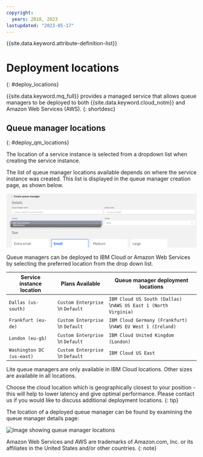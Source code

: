 ```yaml
---
copyright:
  years: 2018, 2023
lastupdated: "2023-05-17"
---
```


{{site.data.keyword.attribute-definition-list}}

# Deployment locations
{: #deploy_locations}

{{site.data.keyword.mq_full}} provides a managed service that allows queue managers to be deployed to both {{site.data.keyword.cloud_notm}} and Amazon Web Services (AWS).
{: shortdesc}

## Queue manager locations
{: #deploy_qm_locations}

The location of a service instance is selected from a dropdown list when creating the service instance.

The list of queue manager locations available depends on where the service instance was created. This list is displayed in the queue manager creation page, as shown below.

![Image showing queue manager locations](../images/mqoc_qm_locations.png)

Queue managers can be deployed to IBM Cloud or Amazon Web Services by selecting the preferred location from the drop down list.

Service instance location         | Plans Available                    | Queue manager deployment locations
----------------------------------|------------------------------------|-------------------------
`Dallas (us-south)`               | `Custom Enterprise` \n `Default`   | `IBM Cloud US South (Dallas)`  \n`AWS US East 1 (North Virginia)`
`Frankfurt (eu-de)`               | `Custom Enterprise` \n `Default`   | `IBM Cloud Germany (Frankfurt)`  \n`AWS EU West 1 (Ireland)`
`London (eu-gb)`                  | `Custom Enterprise` \n `Default`   | `IBM Cloud United Kingdom (London)`
`Washington DC (us-east)`         | `Custom Enterprise` \n `Default`   | `IBM Cloud US East`

Lite queue managers are only available in IBM Cloud locations. Other sizes are available in all locations.

Choose the cloud location which is geographically closest to your position -  this will help to lower latency and give optimal performance. Please contact us if you would like to discuss additional deployment locations.
{: tip}

The location of a deployed queue manager can be found by examining the queue manager details page:

![Image showing queue manager locations](../images/mqoc_qm_locations_qminfo.png)

Amazon Web Services and AWS are trademarks of Amazon.com, Inc. or its affiliates in the United States and/or other countries.
{: note}
